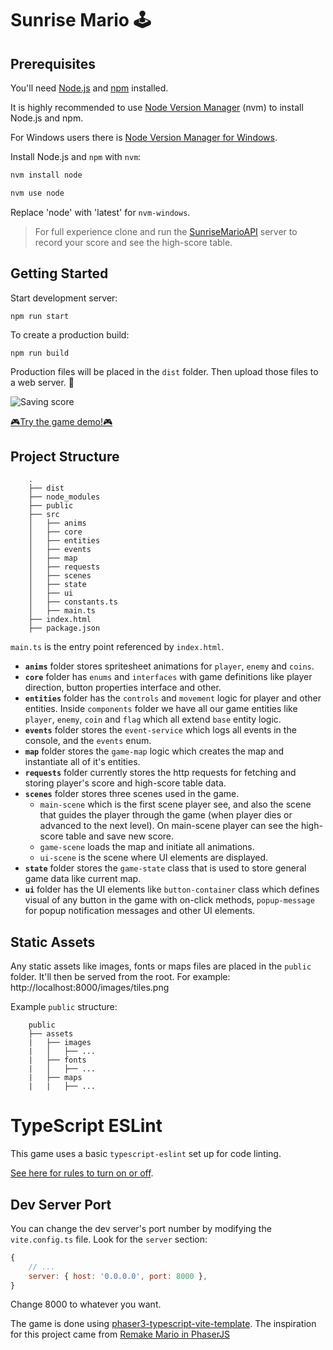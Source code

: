 # Sunrise Mario 🕹️

## Prerequisites

You'll need [Node.js](https://nodejs.org/en/) and [npm](https://www.npmjs.com/) installed.

It is highly recommended to use [Node Version Manager](https://github.com/nvm-sh/nvm) (nvm) to install Node.js and npm.

For Windows users there is [Node Version Manager for Windows](https://github.com/coreybutler/nvm-windows).

Install Node.js and `npm` with `nvm`:

```bash
nvm install node

nvm use node
```

Replace 'node' with 'latest' for `nvm-windows`.

> For full experience clone and run the [SunriseMarioAPI](https://github.com/Ang31o/SunriseMarioAPI) server to record your score and see the high-score table.

## Getting Started

Start development server:

```
npm run start
```

To create a production build:

```
npm run build
```

Production files will be placed in the `dist` folder. Then upload those files to a web server. 🎉

![Saving score](assets/showcase/gameplay-saving-score.gif)

[🎮Try the game demo!🎮](https://techandeez.com/sunrisemario/)

## Project Structure

```
    .
    ├── dist
    ├── node_modules
    ├── public
    ├── src
    │   ├── anims
    │   ├── core
    │   ├── entities
    │   ├── events
    │   ├── map
    │   ├── requests
    │   ├── scenes
    │   ├── state
    │   ├── ui
    │   ├── constants.ts
    │   ├── main.ts
    ├── index.html
    ├── package.json
```

`main.ts` is the entry point referenced by `index.html`.

- **`anims`** folder stores spritesheet animations for `player`, `enemy` and `coins`.
- **`core`** folder has `enums` and `interfaces` with game definitions like player direction, button properties interface and other.
- **`entities`** folder has the `controls` and `movement` logic for player and other entities. Inside `components` folder we have all our game entities like `player`, `enemy`, `coin` and `flag` which all extend `base` entity logic.
- **`events`** folder stores the `event-service` which logs all events in the console, and the `events` enum.
- **`map`** folder stores the `game-map` logic which creates the map and instantiate all of it's entities.
- **`requests`** folder currently stores the http requests for fetching and storing player's score and high-score table data.
- **`scenes`** folder stores three scenes used in the game.
  - `main-scene` which is the first scene player see, and also the scene that guides the player through the game (when player dies or advanced to the next level). On main-scene player can see the high-score table and save new score.
  - `game-scene` loads the map and initiate all animations.
  - `ui-scene` is the scene where UI elements are displayed.
- **`state`** folder stores the `game-state` class that is used to store general game data like current map.
- **`ui`** folder has the UI elements like `button-container` class which defines visual of any button in the game with on-click methods, `popup-message` for popup notification messages and other UI elements.

## Static Assets

Any static assets like images, fonts or maps files are placed in the `public` folder. It'll then be served from the root. For example: http://localhost:8000/images/tiles.png

Example `public` structure:

```
    public
    ├── assets
    |   ├── images
    |   │   ├── ...
    |   ├── fonts
    |   │   ├── ...
    |   ├── maps
    |   |   ├── ...
```

# TypeScript ESLint

This game uses a basic `typescript-eslint` set up for code linting.

[See here for rules to turn on or off](https://eslint.org/docs/rules/).

## Dev Server Port

You can change the dev server's port number by modifying the `vite.config.ts` file. Look for the `server` section:

```js
{
	// ...
	server: { host: '0.0.0.0', port: 8000 },
}
```

Change 8000 to whatever you want.

The game is done using [phaser3-typescript-vite-template](https://github.com/ourcade/phaser3-typescript-vite-template).
The inspiration for this project came from [Remake Mario in PhaserJS](https://webtips.dev/webtips/phaser/remake-mario-in-phaserjs-part1)
